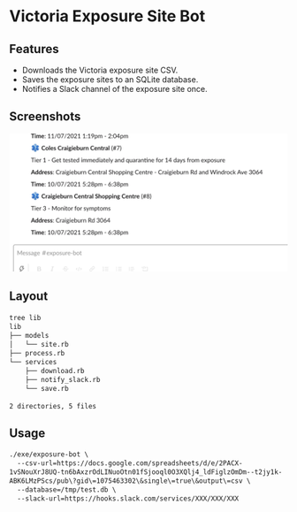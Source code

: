 # Victoria Exposure Site Bot

## Features

- Downloads the Victoria exposure site CSV.
- Saves the exposure sites to an SQLite database.
- Notifies a Slack channel of the exposure site once.

## Screenshots

![Slack screenshot](docs/screenshot.png)

## Layout

```
tree lib 
lib
├── models
│   └── site.rb
├── process.rb
└── services
    ├── download.rb
    ├── notify_slack.rb
    └── save.rb

2 directories, 5 files
```

## Usage

```
./exe/exposure-bot \
  --csv-url=https://docs.google.com/spreadsheets/d/e/2PACX-1vSNouXrJ8UQ-tn6bAxzrOdLINuoOtn01fSjooql0O3XQlj4_ldFiglzOmDm--t2jy1k-ABK6LMzPScs/pub\?gid\=1075463302\&single\=true\&output\=csv \
  --database=/tmp/test.db \
  --slack-url=https://hooks.slack.com/services/XXX/XXX/XXX
```

